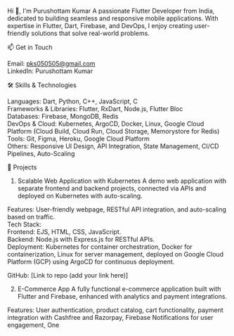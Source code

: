 Hi 👋, I'm Purushottam Kumar
A passionate Flutter Developer from India, dedicated to building seamless and responsive mobile applications. With expertise in Flutter, Dart, Firebase, and DevOps, I enjoy creating user-friendly solutions that solve real-world problems.

📫 Get in Touch

Email: pks050505@gmail.com  
LinkedIn: Purushottam Kumar


🛠️ Skills & Technologies

Languages: Dart, Python, C++, JavaScript, C  
Frameworks & Libraries: Flutter, RxDart, Node.js, Flutter Bloc  
Databases: Firebase, MongoDB, Redis  
DevOps & Cloud: Kubernetes, ArgoCD, Docker, Linux, Google Cloud Platform (Cloud Build, Cloud Run, Cloud Storage, Memorystore for Redis)  
Tools: Git, Figma, Heroku, Google Cloud Platform  
Others: Responsive UI Design, API Integration, State Management, CI/CD Pipelines, Auto-Scaling


🚀 Projects
1. Scalable Web Application with Kubernetes
A demo web application with separate frontend and backend projects, connected via APIs and deployed on Kubernetes with auto-scaling.  

Features: User-friendly webpage, RESTful API integration, and auto-scaling based on traffic.  
Tech Stack:  
Frontend: EJS, HTML, CSS, JavaScript.  
Backend: Node.js with Express.js for RESTful APIs.  
Deployment: Kubernetes for container orchestration, Docker for containerization, Linux for server management, deployed on Google Cloud Platform (GCP) using ArgoCD for continuous deployment.


GitHub: [Link to repo (add your link here)]

2. E-Commerce App
A fully functional e-commerce application built with Flutter and Firebase, enhanced with analytics and payment integrations.  

Features: User authentication, product catalog, cart functionality, payment integration with Cashfree and Razorpay, Firebase Notifications for user engagement, One

